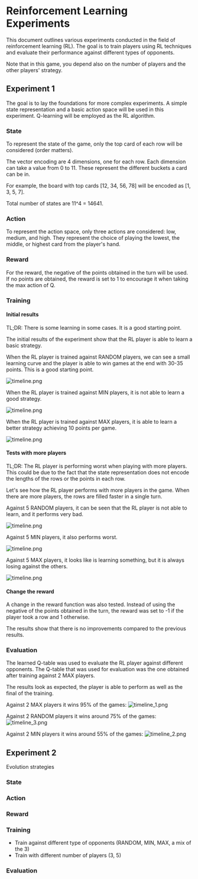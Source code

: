 # Reinforcement Learning Experiments

This document outlines various experiments conducted in the field of reinforcement learning (RL).
The goal is to train players using RL techniques and evaluate their performance against different types of opponents.

Note that in this game, you depend also on the number of players and the other players' strategy.

## Experiment 1

The goal is to lay the foundations for more complex experiments.
A simple state representation and a basic action space will be used in this experiment.
Q-learning will be employed as the RL algorithm.

### State

To represent the state of the game, only the top card of each row will be considered (order matters).

The vector encoding are 4 dimensions, one for each row.
Each dimension can take a value from 0 to 11.
These represent the different buckets a card can be in.

For example, the board with top cards [12, 34, 56, 78] will be encoded as [1, 3, 5, 7].

Total number of states are 11^4 = 14641.

### Action

To represent the action space, only three actions are considered: low, medium, and high.
They represent the choice of playing the lowest, the middle, or highest card from the player's hand.

### Reward

For the reward, the negative of the points obtained in the turn will be used.
If no points are obtained, the reward is set to 1 to encourage it when taking the max action of Q.

### Training

#### Initial results

TL;DR: There is some learning in some cases. It is a good starting point.

The initial results of the experiment show that the RL player is able to learn a basic strategy.

When the RL player is trained against RANDOM players,
we can see a small learning curve and the player is able to win games at the end with 30-35 points.
This is a good starting point.

![timeline.png](experiment_1/8-random_2-rl_1/timeline.png)

When the RL player is trained against MIN players, it is not able to learn a good strategy.

![timeline.png](experiment_1/9-min_2-rl_1/timeline.png)

When the RL player is trained against MAX players, it is able to learn a better strategy achieving 10 points per game.

![timeline.png](experiment_1/10-max_2-rl_1/timeline.png)

#### Tests with more players

TL;DR: The RL player is performing worst when playing with more players.
This could be due to the fact that the state representation does not encode the lengths of the rows
or the points in each row.

Let's see how the RL player performs with more players in the game.
When there are more players, the rows are filled faster in a single turn.

Against 5 RANDOM players, it can be seen that the RL player is not able to learn, and it performs very bad.

![timeline.png](experiment_1/11-random_5-rl_1/timeline.png)

Against 5 MIN players, it also performs worst.

![timeline.png](experiment_1/12-min_5-rl_1/timeline.png)

Against 5 MAX players, it looks like is learning something, but it is always losing against the others.

![timeline.png](experiment_1/13-max_5-rl_1/timeline.png)

#### Change the reward

A change in the reward function was also tested.
Instead of using the negative of the points obtained in the turn,
the reward was set to -1 if the player took a row and 1 otherwise.

The results show that there is no improvements compared to the previous results.

### Evaluation

The learned Q-table was used to evaluate the RL player against different opponents.
The Q-table that was used for evaluation was the one obtained after training against 2 MAX players.

The results look as expected, the player is able to perform as well as the final of the training.

Against 2 MAX players it wins 95% of the games:
![timeline_1.png](experiment_1/evaluation/timeline_1.png)

Against 2 RANDOM players it wins around 75% of the games:
![timeline_3.png](experiment_1/evaluation/timeline_3.png)

Against 2 MIN players it wins around 55% of the games:
![timeline_2.png](experiment_1/evaluation/timeline_2.png)

## Experiment 2

Evolution strategies

### State

### Action

### Reward

### Training

- Train against different type of opponents (RANDOM, MIN, MAX, a mix of the 3)
- Train with different number of players (3, 5)

### Evaluation
